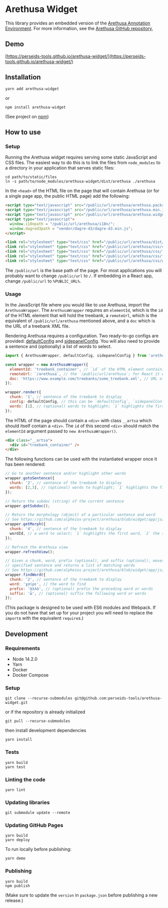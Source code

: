# Arethusa Widget

This library provides an embedded version of the [Arethusa Annotation Environment](https://arethusa.perseids.org/app/#/).
For more information, see the [Arethusa GitHub repository](https://github.com/alpheios-project/arethusa),

## Demo

[https://perseids-tools.github.io/arethusa-widget/](https://perseids-tools.github.io/arethusa-widget/)

## Installation

`yarn add arethusa-widget`

or

`npm install arethusa-widget`

(See project on [npm](https://www.npmjs.com/package/arethusa-widget))

## How to use

### Setup

Running the Arethusa widget requires serving some static JavaScript and CSS files.
The easiest way to do this is to link the files from `node_modules` to a directory in your application
that serves static files:

```
cd path/to/static/files
ln -s path/to/node_modules/arethusa-widget/dist/arethusa ./arethusa
```

In the `<head>` of the HTML file on the page that will contain Arethusa
(or for a single page app, the public HTML page) add the following:

```html
<script type="text/javascript" src="/public/url/arethusa/arethusa.packages.min.js"></script>
<script type="text/javascript" src="/public/url/arethusa/arethusa.min.js"></script>
<script type="text/javascript" src="/public/url/arethusa/arethusa.widget.loader.js"></script>
<script type="text/javascript">
  window.i18npath = "/public/url/arethusa/i18n/";
  window.dagred3path = "vendor/dagre-d3/dagre-d3.min.js";
</script>

<link rel="stylesheet" type="text/css" href="/public/url/arethusa/dist/arethusa.min.css">
<link rel="stylesheet" type="text/css" href="/public/url/arethusa/css/colorpicker.css">
<link rel="stylesheet" type="text/css" href="/public/url/arethusa/css/font-awesome.min.css">
<link rel="stylesheet" type="text/css" href="/public/url/arethusa/css/foundation-icons.css">
<link rel="stylesheet" type="text/css" href="/public/url/arethusa/css/widget.css">
```

The `/public/url` is the base path of the page.
For most applications you will probably want to change `/public/url` to `/`.
If embedding in a React app, change `/public/url` to `%PUBLIC_URL%`.

### Usage

In the JavaScript file where you would like to use Arethusa, import the `ArethusaWrapper`.
The `ArethusaWrapper` requires an `elementId`,
which is the `id` of the HTML element that will hold the treebank,
a `remoteUrl`, which is the equivalent of `/public/url/arethusa` mentioned above,
and a `doc` which is the URL of a treebank XML file.

Rendering Arethusa requires a configuration. Two ready-to-go configs are provided:
[defaultConfig](https://perseids-tools.github.io/arethusa-widget/)
and
[sidepanelConfig](https://perseids-tools.github.io/arethusa-widget/sidepanel).
You will also need to provide a sentence and (optionally)
a list of words to select.

```javascript
import { ArethusaWrapper, defaultConfig, sidepanelConfig } from 'arethusa-widget';

const wrapper = new ArethusaWrapper({
  elementId: 'treebank_container', // `id` of the HTML element containing the widget
  remoteUrl: `/arethusa`, // the `/public/url/arethusa`; for React it would be `process.env.PUBLIC_URL + '/arethusa'`
  doc: 'https://www.example.com/treebanks/some_treebank.xml', // URL of the treebank
});

wrapper.render({
  chunk: '1', // sentence of the treebank to display
  config: defaultConfig, // this can be `defaultConfig`, `sidepanelConfig`, or a custom configuration object
  words: [1], // (optional) words to highlight; `1` highlights the first word, `2` the second word, etc.
});
```

The HTML of the page should contain a `<div>` with class `__artsa` which should itself
contain a `<div>`. The `id` of this second `<div>` should match the `elementId` argument passed
to `new ArethusaWrapper()`.

```html
<div class="__artsa">
  <div id="treebank_container" />
</div>
```

The following functions can be used with the instantiated wrapper once it has been rendered: 

```javascript
// Go to another sentence and/or highlight other words
wrapper.gotoSentence({
  chunk: '2', // sentence of the treebank to display
  words: [2,3], // (optional) words to highlight; `1` highlights the first word, `2` the second word, etc.
});

// Return the subdoc (string) of the current sentence
wrapper.getSubdoc();

// Return the morphology (object) of a particular sentence and word
// See https://github.com/alpheios-project/arethusa/blob/widget/app/js/arethusa.core/services/api.js#L59
wrapper.getMorph({
  chunk: '4', // sentence of the treebank to display
  wordId, // a word to select; `1` highlights the first word, `2` the second word, etc.
});

// Refresh the Arethusa view
wrapper.refreshView();

// Given a chunk, word, prefix (optional), and suffix (optional), moves to the
// specified sentence and returns a list of matching words
// See https://github.com/alpheios-project/arethusa/blob/widget/app/js/arethusa.core/services/api.js#L121
wrapper.findWord({
  chunk: '2', // sentence of the treebank to display
  word: 'χαῖρε', // the word to find
  prefix: 'ἀλλὰ', // (optional) prefix the preceding word or words
  suffix: 'ὦ', // (optional) suffix the following word or words
});
```

(This package is designed to be used with ES6 modules and Webpack.
If you do not have that set up for your project you will need to replace the `import`s
with the equivalent `require`s.)

## Development

### Requirements

* Node 14.2.0
* Yarn
* Docker
* Docker Compose

### Setup

```
git clone --recurse-submodules git@github.com:perseids-tools/arethusa-widget.git
```

or if the repository is already initialized

```
git pull --recurse-submodules
```

then install development dependencies

```
yarn install
```

### Tests

```
yarn build
yarn test
```

### Linting the code

```
yarn lint
```

### Updating libraries

```
git submodule update --remote
```

### Updating GitHub Pages 

```
yarn build
yarn deploy
```

To run locally before publishing:

```
yarn demo
```

### Publishing

```
yarn build
npm publish
```

(Make sure to update the `version` in `package.json` before publishing a new release.)
